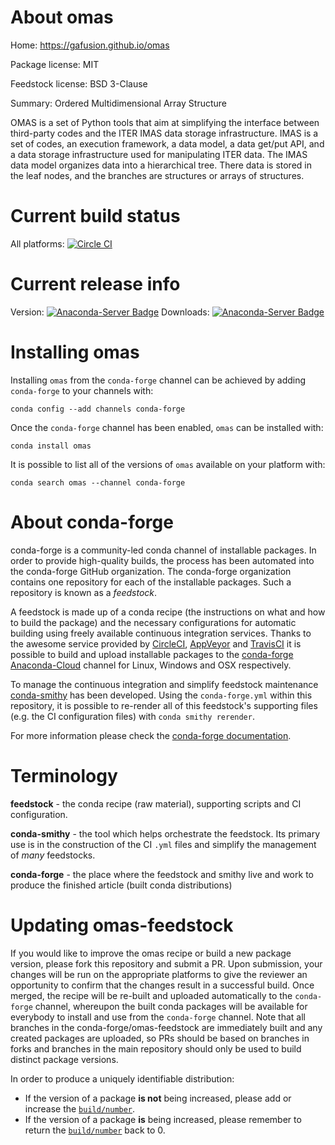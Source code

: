 About omas
==========

Home: https://gafusion.github.io/omas

Package license: MIT

Feedstock license: BSD 3-Clause

Summary: Ordered Multidimensional Array Structure

OMAS is a set of Python tools that aim at simplifying the interface
between third-party codes and the ITER IMAS data storage
infrastructure. IMAS is a set of codes, an execution framework, a
data model, a data get/put API, and a data storage infrastructure
used for manipulating ITER data. The IMAS data model organizes data
into a hierarchical tree. There data is stored in the leaf nodes, and
the branches are structures or arrays of structures.


Current build status
====================

All platforms: [![Circle CI](https://circleci.com/gh/conda-forge/omas-feedstock.svg?style=shield)](https://circleci.com/gh/conda-forge/omas-feedstock)

Current release info
====================
Version: [![Anaconda-Server Badge](https://anaconda.org/conda-forge/omas/badges/version.svg)](https://anaconda.org/conda-forge/omas)
Downloads: [![Anaconda-Server Badge](https://anaconda.org/conda-forge/omas/badges/downloads.svg)](https://anaconda.org/conda-forge/omas)

Installing omas
===============

Installing `omas` from the `conda-forge` channel can be achieved by adding `conda-forge` to your channels with:

```
conda config --add channels conda-forge
```

Once the `conda-forge` channel has been enabled, `omas` can be installed with:

```
conda install omas
```

It is possible to list all of the versions of `omas` available on your platform with:

```
conda search omas --channel conda-forge
```


About conda-forge
=================

conda-forge is a community-led conda channel of installable packages.
In order to provide high-quality builds, the process has been automated into the
conda-forge GitHub organization. The conda-forge organization contains one repository
for each of the installable packages. Such a repository is known as a *feedstock*.

A feedstock is made up of a conda recipe (the instructions on what and how to build
the package) and the necessary configurations for automatic building using freely
available continuous integration services. Thanks to the awesome service provided by
[CircleCI](https://circleci.com/), [AppVeyor](http://www.appveyor.com/)
and [TravisCI](https://travis-ci.org/) it is possible to build and upload installable
packages to the [conda-forge](https://anaconda.org/conda-forge)
[Anaconda-Cloud](http://docs.anaconda.org/) channel for Linux, Windows and OSX respectively.

To manage the continuous integration and simplify feedstock maintenance
[conda-smithy](http://github.com/conda-forge/conda-smithy) has been developed.
Using the ``conda-forge.yml`` within this repository, it is possible to re-render all of
this feedstock's supporting files (e.g. the CI configuration files) with ``conda smithy rerender``.

For more information please check the [conda-forge documentation](https://conda-forge.org/docs/).

Terminology
===========

**feedstock** - the conda recipe (raw material), supporting scripts and CI configuration.

**conda-smithy** - the tool which helps orchestrate the feedstock.
                   Its primary use is in the construction of the CI ``.yml`` files
                   and simplify the management of *many* feedstocks.

**conda-forge** - the place where the feedstock and smithy live and work to
                  produce the finished article (built conda distributions)


Updating omas-feedstock
=======================

If you would like to improve the omas recipe or build a new
package version, please fork this repository and submit a PR. Upon submission,
your changes will be run on the appropriate platforms to give the reviewer an
opportunity to confirm that the changes result in a successful build. Once
merged, the recipe will be re-built and uploaded automatically to the
`conda-forge` channel, whereupon the built conda packages will be available for
everybody to install and use from the `conda-forge` channel.
Note that all branches in the conda-forge/omas-feedstock are
immediately built and any created packages are uploaded, so PRs should be based
on branches in forks and branches in the main repository should only be used to
build distinct package versions.

In order to produce a uniquely identifiable distribution:
 * If the version of a package **is not** being increased, please add or increase
   the [``build/number``](http://conda.pydata.org/docs/building/meta-yaml.html#build-number-and-string).
 * If the version of a package **is** being increased, please remember to return
   the [``build/number``](http://conda.pydata.org/docs/building/meta-yaml.html#build-number-and-string)
   back to 0.